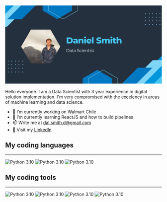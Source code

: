 ![](background.jpg)

Hello everyone. I am a Data Scientist with 3 year experience in digital solution implementation. I'm very compromised with the excelency in areas of machine learning and data science.

- 🔭 I’m currently working on Walmart Chile
- 🌱 I’m currently learning ReactJS and how to build pipelines
- 📫 Write me at dal.smith.d@gmail.com
- 💬 Visit my [LinkedIn](https://www.linkedin.com/in/daniel-alejandro-smith-de-la-carrera-70135b180/)

## My coding languages
---

![Python 3.10](https://img.shields.io/badge/python-blue.svg)
![Python 3.10](https://img.shields.io/badge/javascript-blue.svg)
![Python 3.10](https://img.shields.io/badge/SQL-blue.svg)

## My coding tools
---

![Python 3.10](https://img.shields.io/badge/GCP-darkgreen.svg)
![Python 3.10](https://img.shields.io/badge/PowerBI-darkgreen.svg)
![Python 3.10](https://img.shields.io/badge/Excel-darkgreen.svg)
![Python 3.10](https://img.shields.io/badge/Git-darkgreen.svg)

<!--
**alexbondino/alexbondino** is a ✨ _special_ ✨ repository because its `README.md` (this file) appears on your GitHub profile.

Here are some ideas to get you started:

- 🔭 I’m currently working on Walmart
- 🌱 I’m currently learning ReactJS
- 👯 I’m looking to collaborate on ...
- 🤔 I’m looking for help with ...
- 💬 Ask me about ...
- 📫 How to reach me: ...
- 😄 Pronouns: ...
- ⚡ Fun fact: ...
-->
